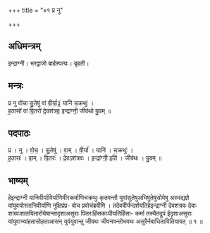 +++
title = "०१ प्र नु"

+++
## अधिमन्त्रम्
इन्द्राग्नी। भरद्वाजो बार्हस्पत्यः। बृहती।

## मन्त्रः
प्र नु वो॑चा सु॒तेषु॑ वां वी॒र्या॒३॒॑ यानि॑ च॒क्रथुः॑ ।  
ह॒तासो॑ वां पि॒तरो॑ दे॒वश॑त्रव॒ इन्द्रा॑ग्नी॒ जीव॑थो यु॒वम् ॥

## पदपाठः
प्र । नु । वो॒च॒ । सु॒तेषु॑ । वा॒म् । वी॒र्या॑ । यानि॑ । च॒क्रथुः॑ ।  
ह॒तासः॑ । वा॒म् । पि॒तरः॑ । दे॒वऽश॑त्रवः । इन्द्रा॑ग्नी॒ इति॑ । जीव॑थः । यु॒वम् ॥

## भाष्यम्
हेइन्द्राग्नी यानिवीर्याविर्याणिवीरकर्माणिचक्रथुः कृतवन्तौ युवांसुतेषुअभिषुतेषुसोमेषु अस्मद्यज्ञे वांयुवयोस्तानिवीर्याणि नुक्षिप्रंप्र- वोच प्रवोचंब्रवीमि । तदेववीर्यन्दर्शयतिहेइन्द्राग्नी देवशत्रवः देवाः शत्रवःशातयितारोयेषान्तादृशाअसुराः पितरःहिंसकाःपीयतिर्हिसा- कर्मा तस्यैतद्रूपं ईदृशाअसुराः वांयुवाभ्यांहतासोहताआसन् युवंयुवान्तु जीवथः जीवनवन्तोभवथः असुरैर्नबाधितावितियावत् ॥ १ ॥